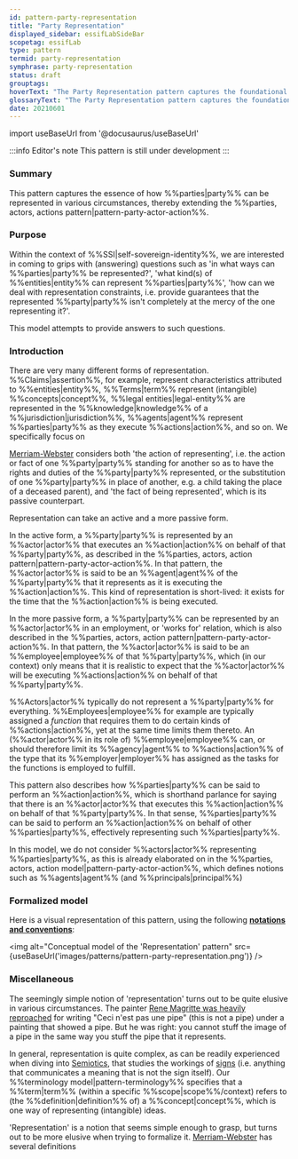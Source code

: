 ```yaml
---
id: pattern-party-representation
title: "Party Representation"
displayed_sidebar: essifLabSideBar
scopetag: essifLab
type: pattern
termid: party-representation
symphrase: party-representation
status: draft
grouptags:
hoverText: "The Party Representation pattern captures the foundational concepts and relations that we need for thinking about how Parties can be represented in various circumstances."
glossaryText: "The Party Representation pattern captures the foundational concepts and relations that we need for thinking about how %%parties^party%% can be represented in various circumstances."
date: 20210601
---
```


import useBaseUrl from '@docusaurus/useBaseUrl'

:::info Editor's note
This pattern is still under development
:::

### Summary
This pattern captures the essence of how %%parties|party%% can be represented in various circumstances, thereby extending the %%parties, actors, actions pattern|pattern-party-actor-action%%.

### Purpose
Within the context of %%SSI|self-sovereign-identity%%, we are interested in coming to grips with (answering) questions such as 'in what ways can %%parties|party%% be represented?', 'what kind(s) of %%entities|entity%% can represent %%parties|party%%', 'how can we deal with representation constraints, i.e. provide guarantees that the represented %%party|party%% isn't completely at the mercy of the one representing it?'.

This model attempts to provide answers to such questions.
### Introduction
There are very many different forms of representation. %%Claims|assertion%%, for example, represent characteristics attributed to %%entities|entity%%, %%Terms|term%% represent (intangible) %%concepts|concept%%, %%legal entities|legal-entity%% are represented in the %%knowledge|knowledge%% of a %%jurisdiction|jurisdiction%%, %%agents|agent%% represent %%parties|party%% as they execute %%actions|action%%, and so on. We specifically focus on

[Merriam-Webster](https://www.merriam-webster.com/dictionary/representation) considers both 'the action of representing', i.e. the action or fact of one %%party|party%% standing for another so as to have the rights and duties of the %%party|party%% represented, or the substitution of one %%party|party%% in place of another, e.g. a child taking the place of a deceased parent), and 'the fact of being represented', which is its passive counterpart.








Representation can take an active and a more passive form.

In the active form, a %%party|party%% is represented by an %%actor|actor%% that executes an %%action|action%% on behalf of that %%party|party%%, as described in the %%parties, actors, action pattern|pattern-party-actor-action%%. In that pattern, the %%actor|actor%% is said to be an %%agent|agent%% of the %%party|party%% that it represents as it is executing the %%action|action%%. This kind of representation is short-lived: it exists for the time that the %%action|action%% is being executed.

In the more passive form, a %%party|party%% can be represented by an %%actor|actor%% in an employment, or 'works for' relation, which is also described in the %%parties, actors, action pattern|pattern-party-actor-action%%. In that pattern, the %%actor|actor%% is said to be an %%employee|employee%% of that %%party|party%%, which (in our context) only means that it is realistic to expect that the %%actor|actor%% will be executing %%actions|action%% on behalf of that %%party|party%%.

%%Actors|actor%% typically do not represent a %%party|party%% for everything. %%Employees|employee%% for example are typically assigned a *function* that requires them to do certain kinds of %%actions|action%%, yet at the same time limits them thereto. An (%%actor|actor%% in its role of) %%employee|employee%% can, or should therefore limit its %%agency|agent%% to %%actions|action%% of the type that its %%employer|employer%% has assigned as the tasks for the functions is employed to fulfill.




This pattern also describes how %%parties|party%% can be said to perform an %%action|action%%, which is shorthand parlance for saying that there is an %%actor|actor%% that executes this %%action|action%% on behalf of that %%party|party%%. In that sense, %%parties|party%% can be said to perform an %%action|action%% on behalf of other %%parties|party%%, effectively representing such %%parties|party%%.





In this model, we do not consider %%actors|actor%% representing %%parties|party%%, as this is already elaborated on in the %%parties, actors, action model|pattern-party-actor-action%%, which defines notions such as %%agents|agent%% (and %%principals|principal%%)

### Formalized model
Here is a visual representation of this pattern, using the following **[notations and conventions](../notations-and-conventions#pattern-diagram-notations)**:

<img
  alt="Conceptual model of the 'Representation' pattern"
  src={useBaseUrl('images/patterns/pattern-party-representation.png')}
/>

### Miscellaneous
The seemingly simple notion of 'representation' turns out to be quite elusive in various circumstances. The painter [Rene Magritte was heavily reproached](https://en.wikipedia.org/wiki/The_Treachery_of_Images) for writing "Ceci n'est pas une pipe" (this is not a pipe) under a painting that showed a pipe. But he was right: you cannot stuff the image of a pipe in the same way you stuff the pipe that it represents.

In general, representation is quite complex, as can be readily experienced when diving into [Semiotics](https://en.wikipedia.org/wiki/Semiotics), that studies the workings of [signs](https://en.wikipedia.org/wiki/Sign_(semiotics)) (i.e. anything that communicates a meaning that is not the sign itself). Our %%terminology model|pattern-terminology%% specifies that a %%term|term%% (within a specific %%scope|scope%%/context) refers to (the %%definition|definition%% of) a %%concept|concept%%, which is one way of representing (intangible) ideas.

'Representation' is a notion that seems simple enough to grasp, but turns out to be more elusive when trying to formalize it. [Merriam-Webster](https://www.merriam-webster.com/dictionary/representation) has several definitions
